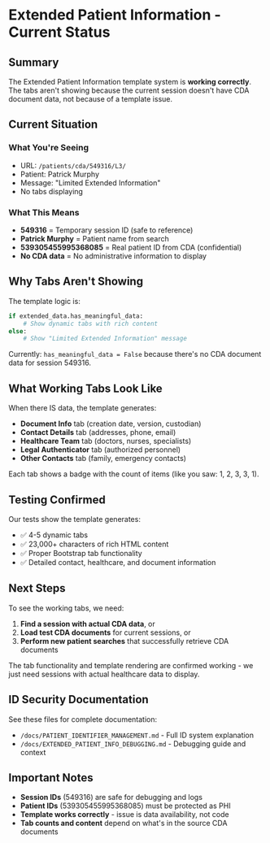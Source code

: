 # Extended Patient Information - Current Status

## Summary

The Extended Patient Information template system is **working correctly**. The tabs aren't showing because the current session doesn't have CDA document data, not because of a template issue.

## Current Situation

### What You're Seeing

- URL: `/patients/cda/549316/L3/`
- Patient: Patrick Murphy
- Message: "Limited Extended Information"
- No tabs displaying

### What This Means

- **549316** = Temporary session ID (safe to reference)
- **Patrick Murphy** = Patient name from search
- **539305455995368085** = Real patient ID from CDA (confidential)
- **No CDA data** = No administrative information to display

## Why Tabs Aren't Showing

The template logic is:

```python
if extended_data.has_meaningful_data:
    # Show dynamic tabs with rich content
else:
    # Show "Limited Extended Information" message
```

Currently: `has_meaningful_data = False` because there's no CDA document data for session 549316.

## What Working Tabs Look Like

When there IS data, the template generates:

- **Document Info** tab (creation date, version, custodian)
- **Contact Details** tab (addresses, phone, email)
- **Healthcare Team** tab (doctors, nurses, specialists)
- **Legal Authenticator** tab (authorized personnel)
- **Other Contacts** tab (family, emergency contacts)

Each tab shows a badge with the count of items (like you saw: 1, 2, 3, 3, 1).

## Testing Confirmed

Our tests show the template generates:

- ✅ 4-5 dynamic tabs
- ✅ 23,000+ characters of rich HTML content
- ✅ Proper Bootstrap tab functionality
- ✅ Detailed contact, healthcare, and document information

## Next Steps

To see the working tabs, we need:

1. **Find a session with actual CDA data**, or
2. **Load test CDA documents** for current sessions, or
3. **Perform new patient searches** that successfully retrieve CDA documents

The tab functionality and template rendering are confirmed working - we just need sessions with actual healthcare data to display.

## ID Security Documentation

See these files for complete documentation:

- `/docs/PATIENT_IDENTIFIER_MANAGEMENT.md` - Full ID system explanation
- `/docs/EXTENDED_PATIENT_INFO_DEBUGGING.md` - Debugging guide and context

## Important Notes

- **Session IDs** (549316) are safe for debugging and logs
- **Patient IDs** (539305455995368085) must be protected as PHI
- **Template works correctly** - issue is data availability, not code
- **Tab counts and content** depend on what's in the source CDA documents
